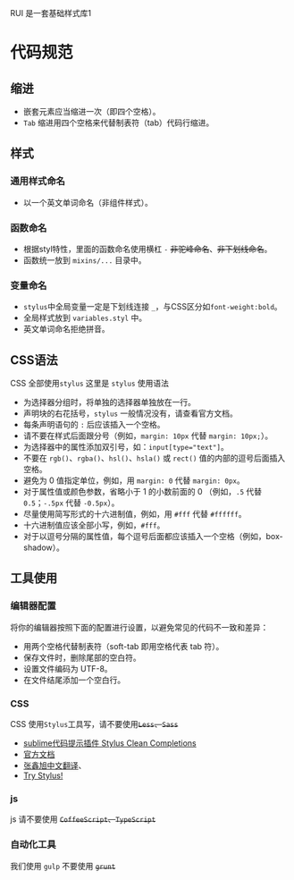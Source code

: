 RUI 是一套基础样式库1

# 代码规范

## 缩进 

- 嵌套元素应当缩进一次（即四个空格）。
- `Tab` 缩进用四个空格来代替制表符（tab）代码行缩进。

## 样式

### 通用样式命名

- 以一个英文单词命名（非组件样式）。

### 函数命名

- 根据styl特性，里面的函数命名使用横杠 `-` <s>非驼峰命名</s>、<s>非下划线命名</s>。
- 函数统一放到 `mixins/...` 目录中。

### 变量命名 

- `stylus`中全局变量一定是下划线连接 `_`，与CSS区分如`font-weight:bold`。
- 全局样式放到 `variables.styl` 中。
- 英文单词命名拒绝拼音。

## CSS语法

CSS 全部使用`stylus` 这里是 `stylus` 使用语法

- 为选择器分组时，将单独的选择器单独放在一行。
- 声明块的右花括号，`stylus` 一般情况没有，请查看官方文档。
- 每条声明语句的 `:` 后应该插入一个空格。
- 请不要在样式后面跟分号（例如，`margin: 10px` 代替 `margin: 10px;`）。
- 为选择器中的属性添加双引号，如：`input[type="text"]`。
- 不要在 `rgb()`、`rgba()`、`hsl()`、`hsla()` 或 `rect()` 值的内部的逗号后面插入空格。
- 避免为 0 值指定单位，例如，用 `margin: 0` 代替 `margin: 0px`。
- 对于属性值或颜色参数，省略小于 1 的小数前面的 0 （例如，`.5` 代替 `0.5`；`-.5px` 代替 `-0.5px`）。
- 尽量使用简写形式的十六进制值，例如，用 `#fff` 代替 `#ffffff`。
- 十六进制值应该全部小写，例如，`#fff`。
- 对于以逗号分隔的属性值，每个逗号后面都应该插入一个空格（例如，box-shadow）。


## 工具使用

### 编辑器配置

将你的编辑器按照下面的配置进行设置，以避免常见的代码不一致和差异：

- 用两个空格代替制表符（soft-tab 即用空格代表 tab 符）。
- 保存文件时，删除尾部的空白符。
- 设置文件编码为 UTF-8。
- 在文件结尾添加一个空白行。

### CSS

CSS 使用`Stylus`工具写，请不要使用<s>`Less`、`Sass`</s> 
 
- [sublime代码提示插件 Stylus Clean Completions](https://packagecontrol.io/packages/Stylus%20Clean%20Completions)
- [官方文档](http://learnboost.github.io/stylus/)
- [张鑫旭中文翻译](http://www.zhangxinxu.com/jq/stylus/)、
- [Try Stylus!](http://learnboost.github.io/stylus/try.html)

### js

js 请不要使用 <s>`CoffeeScript`、`TypeScript`</s>

### 自动化工具

我们使用 `gulp` 不要使用 <s>`grunt`</s>